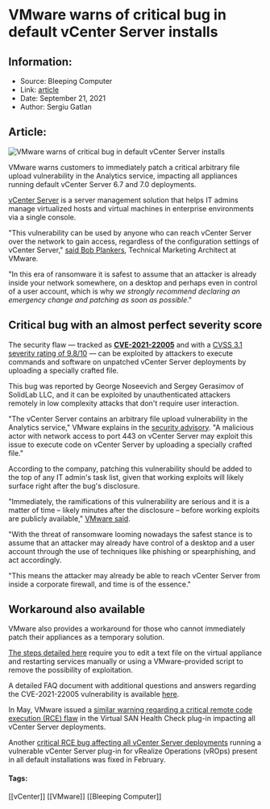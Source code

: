 # VMware warns of critical bug in default vCenter Server installs
### 

## Information:
+ Source: Bleeping Computer
+ Link: [article](https://www.bleepingcomputer.com/news/security/vmware-warns-of-critical-bug-in-default-vcenter-server-installs/)
+ Date: September 21, 2021
+ Author: Sergiu Gatlan


## Article:
![VMware warns of critical bug in default vCenter Server installs](https://www.bleepstatic.com/content/hl-images/2020/11/20/VMware.jpg)


VMware warns customers to immediately patch a critical arbitrary file upload vulnerability in the Analytics service, impacting all appliances running default vCenter Server 6.7 and 7.0 deployments.


[vCenter Server](https://www.vmware.com/products/vcenter-server.html) is a server management solution that helps IT admins manage virtualized hosts and virtual machines in enterprise environments via a single console.


"This vulnerability can be used by anyone who can reach vCenter Server over the network to gain access, regardless of the configuration settings of vCenter Server," [said Bob Plankers](https://blogs.vmware.com/vsphere/2021/09/vmsa-2021-0020-what-you-need-to-know.html), Technical Marketing Architect at VMware.


"In this era of ransomware it is safest to assume that an attacker is already inside your network somewhere, on a desktop and perhaps even in control of a user account, which is why *we strongly recommend declaring an emergency change and patching as soon as possible*."


Critical bug with an almost perfect severity score
--------------------------------------------------


The security flaw — tracked as **[CVE-2021-22005](http://cve.mitre.org/cgi-bin/cvename.cgi?name=CVE-2021-22005)** and with a [CVSS 3.1 severity rating of 9.8/10](https://www.first.org/cvss/calculator/3.1#CVSS:3.1/AV:N/AC:L/PR:N/UI:N/S:U/C:H/I:H/A:H) — can be exploited by attackers to execute commands and software on unpatched vCenter Server deployments by uploading a specially crafted file.


This bug was reported by George Noseevich and Sergey Gerasimov of SolidLab LLC, and it can be exploited by unauthenticated attackers remotely in low complexity attacks that don't require user interaction.


"The vCenter Server contains an arbitrary file upload vulnerability in the Analytics service," VMware explains in the [security advisory](https://www.vmware.com/security/advisories/VMSA-2021-0020.html). "A malicious actor with network access to port 443 on vCenter Server may exploit this issue to execute code on vCenter Server by uploading a specially crafted file."


According to the company, patching this vulnerability should be added to the top of any IT admin's task list, given that working exploits will likely surface right after the bug's disclosure.


"Immediately, the ramifications of this vulnerability are serious and it is a matter of time – likely minutes after the disclosure – before working exploits are publicly available," [VMware said](https://core.vmware.com/vmsa-2021-0020-questions-answers-faq).


"With the threat of ransomware looming nowadays the safest stance is to assume that an attacker may already have control of a desktop and a user account through the use of techniques like phishing or spearphishing, and act accordingly.


"This means the attacker may already be able to reach vCenter Server from inside a corporate firewall, and time is of the essence."


Workaround also available
-------------------------


VMware also provides a workaround for those who cannot immediately patch their appliances as a temporary solution.


[The steps detailed here](https://kb.vmware.com/s/article/85717) require you to edit a text file on the virtual appliance and restarting services manually or using a VMware-provided script to remove the possibility of exploitation.


A detailed FAQ document with additional questions and answers regarding the CVE-2021-22005 vulnerability is available [here](https://via.vmw.com/vmsa-2021-0010-faq).


In May, VMware issued a [similar warning regarding a critical remote code execution (RCE) flaw](https://www.bleepingcomputer.com/news/security/vmware-warns-of-critical-bug-affecting-all-vcenter-server-installs/) in the Virtual SAN Health Check plug-in impacting all vCenter Server deployments.


Another [critical RCE bug affecting all vCenter Server deployments](https://www.bleepingcomputer.com/news/security/vmware-fixes-critical-rce-bug-in-all-default-vcenter-installs/) running a vulnerable vCenter Server plug-in for vRealize Operations (vROps) present in all default installations was fixed in February.




#### Tags:
[[vCenter]] [[VMware]] [[Bleeping Computer]]
